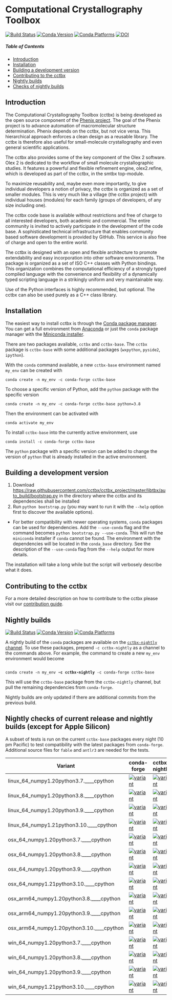 # Computational Crystallography Toolbox
[![Build Status](https://dev.azure.com/cctbx/cctbx_project/_apis/build/status/Updates/Update%20build%20cache?branchName=master)](https://dev.azure.com/cctbx/cctbx_project/_build/latest?definitionId=8&branchName=master) [![Conda Version](https://img.shields.io/conda/vn/conda-forge/cctbx-base.svg)](https://anaconda.org/conda-forge/cctbx-base) [![Conda Platforms](https://anaconda.org/conda-forge/cctbx-base/badges/platforms.svg)](https://anaconda.org/conda-forge/cctbx-base) [![DOI](https://img.shields.io/badge/DOI-10.1107/S0021889801017824-blue.svg)](https://doi.org/10.1107/S0021889801017824)

##### Table of Contents
- [Introduction](#introduction)
- [Installation](#install)
- [Building a development version](#developmentversion)
- [Contributing to the cctbx](#contributing)
- [Nightly builds](#nightlybuilds)
- [Checks of nightly builds](#nightlychecks)

<a name="introduction"/>

## Introduction

The Computational Crystallography Toolbox (cctbx) is being developed as the open source component of the [Phenix project](https://phenix-online.org). The goal of the Phenix project is to advance automation of macromolecular structure determination. Phenix depends on the cctbx, but not vice versa. This hierarchical approach enforces a clean design as a reusable library. The cctbx is therefore also useful for small-molecule crystallography and even general scientific applications.

The cctbx also provides some of the key component of the Olex 2 software. Olex 2 is dedicated to the workflow of small molecule crystallographic studies. It features a powerful and flexible refinement engine, olex2.refine, which is developed as part of the cctbx,
in the smtbx top-module.

To maximize reusability and, maybe even more importantly, to give individual developers a notion of privacy, the cctbx is organized as a set of smaller modules. This is very much like a village (the cctbx project) with individual houses (modules) for each family (groups of developers, of any size including one).

The cctbx code base is available without restrictions and free of charge to all interested developers, both academic and commercial. The entire community is invited to actively participate in the development of the code base. A sophisticated technical infrastructure that enables community based software development is provided by GitHub. This service is also free of charge and open to the entire world.

The cctbx is designed with an open and flexible architecture to promote extendability and easy incorporation into other software environments. The package is organized as a set of ISO C++ classes with Python bindings. This organization combines the computational efficiency of a strongly typed compiled language with the convenience and flexibility of a dynamically typed scripting language in a strikingly uniform and very maintainable way.

Use of the Python interfaces is highly recommended, but optional. The cctbx can also be used purely as a C++ class library.


<a name="install"/>

## Installation

The easiest way to install cctbx is through the [Conda package manager](https://docs.conda.io/en/latest/). You can get a full environment from [Anaconda](https://www.anaconda.com) or just the `conda` package manager with the [Miniconda installer](https://docs.conda.io/en/latest/miniconda.html).

There are two packages available, `cctbx` and `cctbx-base`. The `cctbx` package is `cctbx-base` with some additional packages (`wxpython`, `pyside2`, `ipython`).

With the `conda` command available, a new `cctbx-base` environment named `my_env` can be created with
```
conda create -n my_env -c conda-forge cctbx-base
```
To choose a specific version of Python, add the `python` package with the specific version
```
conda create -n my_env -c conda-forge cctbx-base python=3.8
```
Then the environment can be activated with
```
conda activate my_env
```

To install `cctbx-base` into the currently active environment, use
```
conda install -c conda-forge cctbx-base
```
The `python` package with a specific version can be added to change the version of `python` that is already installed in the active environment.

<a name="developmentversion"/>

## Building a development version

1. Download https://raw.githubusercontent.com/cctbx/cctbx_project/master/libtbx/auto_build/bootstrap.py in the directory where the cctbx and its dependencies shall be installed
2. Run `python bootstrap.py` (you may want to run it with the `--help` option first to discover the available options).
  - For better compatibility with newer operating systems, `conda` packages can be used for dependencies. Add the `--use-conda` flag and the command becomes `python bootstrap.py --use-conda`. This will run the `miniconda` installer if `conda` cannot be found. The environment with the dependencies will be located in the `conda_base` directory. See the description of the `--use-conda` flag from the `--help` output for more details.

The installation will take a long while but the script will verbosely describe what it does.

<a name="contributing"/>

## Contributing to the cctbx

For a more detailed description on how to contribute to the cctbx please visit our [contribution guide](https://github.com/cctbx/cctbx_project/blob/master/CONTRIBUTING.md).

<a name="nightlybuilds"/>

## Nightly builds
 [![Build Status](https://dev.azure.com/cctbx-release/feedstock-builds/_apis/build/status/nightly-feedstock?branchName=main)](https://dev.azure.com/cctbx-release/feedstock-builds/_build/latest?definitionId=11&branchName=main) [![Conda Version](https://img.shields.io/conda/vn/cctbx-nightly/cctbx-base.svg)](https://anaconda.org/cctbx-nightly/cctbx-base) [![Conda Platforms](https://anaconda.org/cctbx-nightly/cctbx-base/badges/platforms.svg)](https://anaconda.org/cctbx-nightly/cctbx-base)

A nightly build of the `conda` packages are available on the [`cctbx-nightly` channel](https://anaconda.org/cctbx-nightly/repo). To use these packages, prepend `-c cctbx-nightly` as a channel to the commands above. For example, the command to create a new `my_env` environment would become
<pre><code>
conda create -n my_env <b>-c cctbx-nightly</b> -c conda-forge cctbx-base
</code></pre>
This will use the `cctbx-base` package from the `cctbx-nightly` channel, but pull the remaining dependencies from `conda-forge`.

Nightly builds are only updated if there are additional commits from the previous build.

<a name="nightlychecks"/>

## Nightly checks of current release and nightly builds (except for Apple Silicon)

A subset of tests is run on the current `cctbx-base` packages every night (10 pm Pacific) to test compatibility with the latest packages from `conda-forge`. Additional source files for `fable` and `antlr3` are needed for the tests.

<table>
  <thead><tr><th>Variant</th><th>conda-forge</th><th>cctbx-nightly</th></tr></thead>
  <tbody><tr>
      <td>linux_64_numpy1.20python3.7.____cpython</td>
      <td>
        <a href="https://dev.azure.com/cctbx-release/cctbx/_build/latest?definitionId=2&branchName=master">
          <img src="https://dev.azure.com/cctbx-release/cctbx/_apis/build/status/test%20conda-forge?&branchName=master&jobName=linux_64&configuration=linux_64%20python3.7" alt="variant">
        </a>
      </td>
      <td>
        <a href="https://dev.azure.com/cctbx-release/cctbx/_build/latest?definitionId=6&branchName=master">
          <img src="https://dev.azure.com/cctbx-release/cctbx/_apis/build/status/test%20cctbx-nightly?&branchName=master&jobName=linux_64&configuration=linux_64%20python3.7" alt="variant">
        </a>
      </td>
    </tr><tr>
      <td>linux_64_numpy1.20python3.8.____cpython</td>
      <td>
        <a href="https://dev.azure.com/cctbx-release/cctbx/_build/latest?definitionId=2&branchName=master">
          <img src="https://dev.azure.com/cctbx-release/cctbx/_apis/build/status/test%20conda-forge?branchName=master&jobName=linux_64&configuration=linux_64%20python3.8" alt="variant">
        </a>
      </td>
      <td>
        <a href="https://dev.azure.com/cctbx-release/cctbx/_build/latest?definitionId=6&branchName=master">
          <img src="https://dev.azure.com/cctbx-release/cctbx/_apis/build/status/test%20cctbx-nightly?branchName=master&jobName=linux_64&configuration=linux_64%20python3.8" alt="variant">
        </a>
      </td>
    </tr><tr>
      <td>linux_64_numpy1.20python3.9.____cpython</td>
      <td>
        <a href="https://dev.azure.com/cctbx-release/cctbx/_build/latest?definitionId=2&branchName=master">
          <img src="https://dev.azure.com/cctbx-release/cctbx/_apis/build/status/test%20conda-forge?branchName=master&jobName=linux_64&configuration=linux_64%20python3.9" alt="variant">
        </a>
      </td>
      <td>
        <a href="https://dev.azure.com/cctbx-release/cctbx/_build/latest?definitionId=6&branchName=master">
          <img src="https://dev.azure.com/cctbx-release/cctbx/_apis/build/status/test%20cctbx-nightly?branchName=master&jobName=linux_64&configuration=linux_64%20python3.9" alt="variant">
        </a>
      </td>
    </tr><tr>
      <td>linux_64_numpy1.21python3.10.____cpython</td>
      <td>
        <a href="https://dev.azure.com/cctbx-release/cctbx/_build/latest?definitionId=2&branchName=master">
          <img src="https://dev.azure.com/cctbx-release/cctbx/_apis/build/status/test%20conda-forge?branchName=master&jobName=linux_64&configuration=linux_64%20python3.10" alt="variant">
        </a>
      </td>
      <td>
        <a href="https://dev.azure.com/cctbx-release/cctbx/_build/latest?definitionId=6&branchName=master">
          <img src="https://dev.azure.com/cctbx-release/cctbx/_apis/build/status/test%20cctbx-nightly?branchName=master&jobName=linux_64&configuration=linux_64%20python3.10" alt="variant">
        </a>
      </td>
    </tr><tr>
      <td>osx_64_numpy1.20python3.7.____cpython</td>
      <td>
        <a href="https://dev.azure.com/cctbx-release/cctbx/_build/latest?definitionId=2&branchName=master">
          <img src="https://dev.azure.com/cctbx-release/cctbx/_apis/build/status/test%20conda-forge?branchName=master&jobName=osx_64&configuration=osx_64%20python3.7" alt="variant">
        </a>
      </td>
      <td>
        <a href="https://dev.azure.com/cctbx-release/cctbx/_build/latest?definitionId=6&branchName=master">
          <img src="https://dev.azure.com/cctbx-release/cctbx/_apis/build/status/test%20cctbx-nightly?branchName=master&jobName=osx_64&configuration=osx_64%20python3.7" alt="variant">
        </a>
      </td>
    </tr><tr>
      <td>osx_64_numpy1.20python3.8.____cpython</td>
      <td>
        <a href="https://dev.azure.com/cctbx-release/cctbx/_build/latest?definitionId=2&branchName=master">
          <img src="https://dev.azure.com/cctbx-release/cctbx/_apis/build/status/test%20conda-forge?branchName=master&jobName=osx_64&configuration=osx_64%20python3.8" alt="variant">
        </a>
      </td>
      <td>
        <a href="https://dev.azure.com/cctbx-release/cctbx/_build/latest?definitionId=6&branchName=master">
          <img src="https://dev.azure.com/cctbx-release/cctbx/_apis/build/status/test%20cctbx-nightly?branchName=master&jobName=osx_64&configuration=osx_64%20python3.8" alt="variant">
        </a>
      </td>
    </tr><tr>
      <td>osx_64_numpy1.20python3.9.____cpython</td>
      <td>
        <a href="https://dev.azure.com/cctbx-release/cctbx/_build/latest?definitionId=2&branchName=master">
          <img src="https://dev.azure.com/cctbx-release/cctbx/_apis/build/status/test%20conda-forge?branchName=master&jobName=osx_64&configuration=osx_64%20python3.9" alt="variant">
        </a>
      </td>
      <td>
        <a href="https://dev.azure.com/cctbx-release/cctbx/_build/latest?definitionId=6&branchName=master">
          <img src="https://dev.azure.com/cctbx-release/cctbx/_apis/build/status/test%20cctbx-nightly?branchName=master&jobName=osx_64&configuration=osx_64%20python3.9" alt="variant">
        </a>
      </td>
    </tr><tr>
      <td>osx_64_numpy1.21python3.10.____cpython</td>
      <td>
        <a href="https://dev.azure.com/cctbx-release/cctbx/_build/latest?definitionId=2&branchName=master">
          <img src="https://dev.azure.com/cctbx-release/cctbx/_apis/build/status/test%20conda-forge?branchName=master&jobName=osx_64&configuration=osx_64%20python3.10" alt="variant">
        </a>
      </td>
      <td>
        <a href="https://dev.azure.com/cctbx-release/cctbx/_build/latest?definitionId=6&branchName=master">
          <img src="https://dev.azure.com/cctbx-release/cctbx/_apis/build/status/test%20cctbx-nightly?branchName=master&jobName=osx_64&configuration=osx_64%20python3.10" alt="variant">
        </a>
      </td>
    </tr><tr>
      <td>osx_arm64_numpy1.20python3.8.____cpython</td>
      <td>
        <a href="https://dev.azure.com/conda-forge/feedstock-builds/_build/latest?definitionId=10784&branchName=master">
          <img src="https://dev.azure.com/conda-forge/feedstock-builds/_apis/build/status/cctbx-base-feedstock?branchName=master&jobName=osx&configuration=osx_arm64_python3.8.____cpython" alt="variant">
        </a>
      </td>
      <td>
        <a href="https://dev.azure.com/cctbx-release/feedstock-builds/_build/latest?definitionId=11&branchName=main">
          <img src="https://dev.azure.com/cctbx-release/feedstock-builds/_apis/build/status/nightly-feedstock?branchName=main&jobName=osx&configuration=osx_arm64_python3.8.____cpython" alt="variant">
        </a>
      </td>
    </tr><tr>
      <td>osx_arm64_numpy1.20python3.9.____cpython</td>
      <td>
        <a href="https://dev.azure.com/conda-forge/feedstock-builds/_build/latest?definitionId=10784&branchName=master">
          <img src="https://dev.azure.com/conda-forge/feedstock-builds/_apis/build/status/cctbx-base-feedstock?branchName=master&jobName=osx&configuration=osx_arm64_python3.9.____cpython" alt="variant">
        </a>
      </td>
      <td>
        <a href="https://dev.azure.com/cctbx-release/feedstock-builds/_build/latest?definitionId=11&branchName=main">
          <img src="https://dev.azure.com/cctbx-release/feedstock-builds/_apis/build/status/nightly-feedstock?branchName=main&jobName=osx&configuration=osx_arm64_python3.9.____cpython" alt="variant">
        </a>
      </td>
    </tr><tr>
      <td>osx_arm64_numpy1.20python3.10.____cpython</td>
      <td>
        <a href="https://dev.azure.com/conda-forge/feedstock-builds/_build/latest?definitionId=10784&branchName=master">
          <img src="https://dev.azure.com/conda-forge/feedstock-builds/_apis/build/status/cctbx-base-feedstock?branchName=master&jobName=osx&configuration=osx_arm64_python3.10.____cpython" alt="variant">
        </a>
      </td>
      <td>
        <a href="https://dev.azure.com/cctbx-release/feedstock-builds/_build/latest?definitionId=11&branchName=main">
          <img src="https://dev.azure.com/cctbx-release/feedstock-builds/_apis/build/status/nightly-feedstock?branchName=main&jobName=osx&configuration=osx_arm64_python3.10.____cpython" alt="variant">
        </a>
      </td>
    </tr><tr>
      <td>win_64_numpy1.20python3.7.____cpython</td>
      <td>
        <a href="https://dev.azure.com/cctbx-release/cctbx/_build/latest?definitionId=2&branchName=master">
          <img src="https://dev.azure.com/cctbx-release/cctbx/_apis/build/status/test%20conda-forge?branchName=master&jobName=win_64&configuration=win_64%20python3.7" alt="variant">
        </a>
      </td>
      <td>
        <a href="https://dev.azure.com/cctbx-release/cctbx/_build/latest?definitionId=6&branchName=master">
          <img src="https://dev.azure.com/cctbx-release/cctbx/_apis/build/status/test%20cctbx-nightly?branchName=master&jobName=win_64&configuration=win_64%20python3.7" alt="variant">
        </a>
      </td>
    </tr><tr>
      <td>win_64_numpy1.20python3.8.____cpython</td>
      <td>
        <a href="https://dev.azure.com/cctbx-release/cctbx/_build/latest?definitionId=2&branchName=master">
          <img src="https://dev.azure.com/cctbx-release/cctbx/_apis/build/status/test%20conda-forge?branchName=master&jobName=win_64&configuration=win_64%20python3.8" alt="variant">
        </a>
      </td>
      <td>
        <a href="https://dev.azure.com/cctbx-release/cctbx/_build/latest?definitionId=6&branchName=master">
          <img src="https://dev.azure.com/cctbx-release/cctbx/_apis/build/status/test%20cctbx-nightly?branchName=master&jobName=win_64&configuration=win_64%20python3.8" alt="variant">
        </a>
      </td>
    </tr><tr>
      <td>win_64_numpy1.20python3.9.____cpython</td>
      <td>
        <a href="https://dev.azure.com/cctbx-release/cctbx/_build/latest?definitionId=2&branchName=master">
          <img src="https://dev.azure.com/cctbx-release/cctbx/_apis/build/status/test%20conda-forge?branchName=master&jobName=win_64&configuration=win_64%20python3.9" alt="variant">
        </a>
      </td>
      <td>
        <a href="https://dev.azure.com/cctbx-release/cctbx/_build/latest?definitionId=6&branchName=master">
          <img src="https://dev.azure.com/cctbx-release/cctbx/_apis/build/status/test%20cctbx-nightly?branchName=master&jobName=win_64&configuration=win_64%20python3.9" alt="variant">
        </a>
      </td>
    </tr><tr>
      <td>win_64_numpy1.21python3.10.____cpython</td>
      <td>
        <a href="https://dev.azure.com/cctbx-release/cctbx/_build/latest?definitionId=2&branchName=master">
          <img src="https://dev.azure.com/cctbx-release/cctbx/_apis/build/status/test%20conda-forge?branchName=master&jobName=win_64&configuration=win_64%20python3.10" alt="variant">
        </a>
      </td>
      <td>
        <a href="https://dev.azure.com/cctbx-release/cctbx/_build/latest?definitionId=6&branchName=master">
          <img src="https://dev.azure.com/cctbx-release/cctbx/_apis/build/status/test%20cctbx-nightly?branchName=master&jobName=win_64&configuration=win_64%20python3.10" alt="variant">
        </a>
      </td>
    </tr>
  </tbody>
</table>
